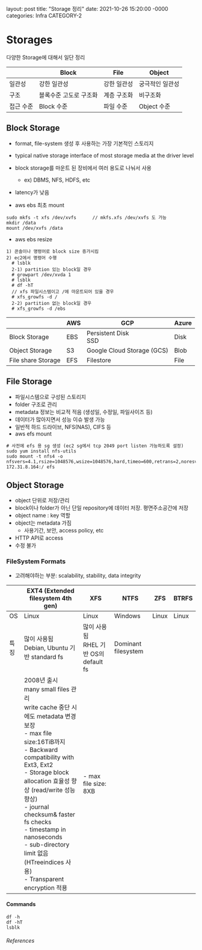 layout: post
title: "Storage 정리"
date: 2021-10-26 15:20:00 -0000
categories: Infra CATEGORY-2

# Storages

다양한 Storage에 대해서 일단 정리



|           | Block                  | File        | Object          |
| --------- | ---------------------- | ----------- | --------------- |
| 일관성    | 강한 일관성            | 강한 일관성 | 궁극적인 일관성 |
| 구조      | 블록수준 고도로 구조화 | 계층 구조화 | 비구조화        |
| 접근 수준 | Block 수준             | 파일 수준   | Object 수준     |



## Block Storage

- format, file-system 생성 후 사용하는 가장 기본적인 스토리지
- typical native storage interface of most storage media at the driver level
- block storage를 마운트 된 장비에서 여러 용도로 나눠서 사용 
  - ex) DBMS, NFS, HDFS, etc

- latency가 낮음
- aws ebs 최초 mount

```
sudo mkfs -t xfs /dev/xvfs      // mkfs.xfs /dev/xvfs 도 가능
mkdir /data
mount /dev/xvfs /data
```

- aws ebs resize

```
1) 콘솔이나 명령어로 block size 증가시킴
2) ec2에서 명령어 수행
  # lsblk  
  2-1) partition 있는 block일 경우
  # growpart /dev/xvda 1
  # lsblk
  # df -hT
  // xfs 파일시스템이고 /에 마운트되어 있을 경우
  # xfs_growfs -d /
  2-2) partition 없는 block일 경우
  # xfs_growfs -d /ebs
```

|                    | AWS  | GCP                        | Azure |
| ------------------ | ---- | -------------------------- | ----- |
| Block Storage      | EBS  | Persistent Disk<br />SSD   | Disk  |
| Object Storage     | S3   | Google Cloud Storage (GCS) | Blob  |
| File share Storage | EFS  | Filestore                  | File  |



## File Storage

- 파일시스템으로 구성된 스토리지
- folder 구조로 관리
- metadata 정보는 비교적 적음 (생성일, 수정일, 파일사이즈 등)
- 데이터가 많아지면서 성능 이슈 발생 가능
- 일반적 하드 드라이브, NFS(NAS), CIFS 등
- aws efs mount

```
# 사전에 efs 용 sg 생성 (ec2 sg에서 tcp 2049 port listen 가능하도록 설정)
sudo yum install nfs-utils
sudo mount -t nfs4 -o nfsvers=4.1,rsize=1048576,wsize=1048576,hard,timeo=600,retrans=2,noresvport 172.31.8.164:/ efs
```



## Object Storage

- object 단위로 저장/관리
- block이나 folder가 아닌 단일 repository에 데이터 저장. 평면주소공간에 저장
- object name : key 역할
- object는 metadata 가짐 
  - 사용기간, 보안, access policy, etc
- HTTP API로 access
- 수정 불가



### FileSystem Formats

- 고려해야하는 부분: scalability, stability, data integrity

|      | EXT4 (Extended filesystem 4th gen)                           | XFS                                        | NTFS                | ZFS   | BTRFS |
| ---- | ------------------------------------------------------------ | ------------------------------------------ | ------------------- | ----- | ----- |
| OS   | Linux                                                        | Linux                                      | Windows             | Linux | Linux |
| 특징 | 많이 사용됨<br />Debian, Ubuntu 기반 standard fs             | 많이 사용됨<br />RHEL 기반 OS의 default fs | Dominant filesystem |       |       |
|      | 2008년 출시<br />many small files 관리<br />write cache 중단 시에도 metadata 변경 보장<br /> - max file size:16TiB까지 <br />- Backward compatibility with Ext3, Ext2<br />- Storage block allocation 효율성 향상 (read/write 성능 향상)<br />- journal checksum& faster fs checks<br />- timestamp in nanoseconds<br />- sub-directory limit 없음 (HTreeindices 사용)<br />- Transparent encryption 적용 | - max file size: 8XB                       |                     |       |       |



#### Commands

```
df -h
df -hT
lsblk
```







###### References

[object, block, file storage 차이]: https://www.alibabacloud.com/ko/knowledge/difference-between-object-storage-file-storage-block-storage	"object, file, block storage 차이점"
[Block Storage]: https://www.delltechnologies.com/ko-kr/learn/data-storage/block-storage.htm
[ext4 vs xfs]: https://linoxide.com/ext4-vs-xfs-which-one-to-choose/

